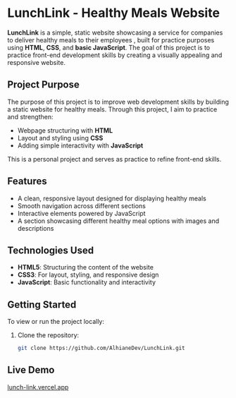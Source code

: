 # LunchLink - Healthy Meals Website

**LunchLink** is a simple, static website showcasing a service for companies to deliver healthy meals to their employees , built for practice purposes using **HTML**, **CSS**, and **basic JavaScript**. The goal of this project is to practice front-end development skills by creating a visually appealing and responsive website.

## Project Purpose

The purpose of this project is to improve web development skills by building a static website for healthy meals. Through this project, I aim to practice and strengthen:

- Webpage structuring with **HTML**
- Layout and styling using **CSS**
- Adding simple interactivity with **JavaScript**

This is a personal project and serves as practice to refine front-end skills.

## Features

- A clean, responsive layout designed for displaying healthy meals
- Smooth navigation across different sections
- Interactive elements powered by JavaScript
- A section showcasing different healthy meal options with images and descriptions

## Technologies Used

- **HTML5**: Structuring the content of the website
- **CSS3**: For layout, styling, and responsive design
- **JavaScript**: Basic functionality and interactivity

## Getting Started

To view or run the project locally:

1. Clone the repository:

   ```bash
   git clone https://github.com/AlhianeDev/LunchLink.git
   ```

## Live Demo

[lunch-link.vercel.app](https://lunch-link.vercel.app/)
